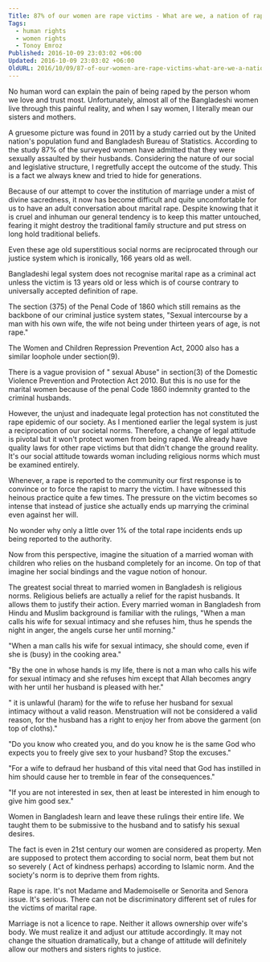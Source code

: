 ```yaml
---
Title: 87% of our women are rape victims - What are we, a nation of rapists?
Tags:
  - human rights
  - women rights
  - Tonoy Emroz
Published: 2016-10-09 23:03:02 +06:00
Updated: 2016-10-09 23:03:02 +06:00
OldURL: 2016/10/09/87-of-our-women-are-rape-victims-what-are-we-a-nation-of-rapists/
---
```


 No human word can explain the pain of being raped by the person whom we love and trust most. Unfortunately, almost all of the Bangladeshi women live through this painful reality, and when I say women, I literally mean our sisters and mothers. 

A gruesome picture was found in 2011 by a study carried out by the United nation's population fund and Bangladesh Bureau of Statistics. According to the study 87% of the surveyed women have admitted that they were sexually assaulted by their husbands. Considering the nature of our social and legislative structure, I regretfully accept the outcome of the study. This is a fact we always knew and tried to hide for generations. 

Because of our attempt to cover the institution of marriage under a mist of divine sacredness, it now has become difficult and quite uncomfortable for us to have an adult conversation about marital rape. Despite knowing that it is cruel and inhuman our general tendency is to keep this matter untouched, fearing it might destroy the traditional family structure and put stress on long hold traditional beliefs. 

Even these age old superstitious social norms are reciprocated through our justice system which is ironically, 166 years old as well. 

Bangladeshi legal system does not recognise marital rape as a criminal act unless the victim is 13 years old or less which is of course contrary to universally accepted definition of rape. 

The section (375) of the Penal Code of 1860 which still remains as the backbone of our criminal justice system states, "Sexual intercourse by a man with his own wife, the wife not being under thirteen years of age, is not rape." 

The Women and Children Repression Prevention Act, 2000 also has a similar loophole under section(9). 

There is a vague provision of " sexual Abuse" in section(3) of the Domestic Violence Prevention and Protection Act 2010. But this is no use for the marital women because of the penal Code 1860 indemnity granted to the criminal husbands. 

However, the unjust and inadequate legal protection has not constituted the rape epidemic of our society. As I mentioned earlier the legal system is just a reciprocation of our societal norms. Therefore, a change of legal attitude is pivotal but it won't protect women from being raped. We already have quality laws for other rape victims but that didn't change the ground reality. It's our social attitude towards woman including religious norms which must be examined entirely. 

Whenever, a rape is reported to the community our first response is to convince or to force the rapist to marry the victim. I have witnessed this heinous practice quite a few times. The pressure on the victim becomes so intense that instead of justice she actually ends up marrying the criminal even against her will. 

No wonder why only a little over 1% of the total rape incidents ends up being reported to the authority. 

Now from this perspective, imagine the situation of a married woman with children who relies on the husband completely for an income. On top of that imagine her social bindings and the vague notion of honour. 
 
The greatest social threat to married women in Bangladesh is religious norms. Religious beliefs are actually a relief for the rapist husbands. It allows them to justify their action. Every married woman in Bangladesh from Hindu and Muslim background is familiar with the rulings,  "When a man calls his wife for sexual intimacy and she refuses him, thus he spends the night in anger, the angels curse her until morning." 

"When a man calls his wife for sexual intimacy, she should come, even if she is (busy) in the cooking area."  

"By the one in whose hands is my life, there is not a man who calls his wife for sexual intimacy and she refuses him except that Allah becomes angry with her until her husband is pleased with her." 

" it is unlawful (haram) for the wife to refuse her husband for sexual intimacy without a valid reason. Menstruation will not be considered a valid reason, for the husband has a right to enjoy her from above the garment (on top of cloths)." 

"Do you know who created you, and do you know he is the same God who expects you to freely give sex to your husband? Stop the excuses."

"For a wife to defraud her husband of this vital need that God has instilled in him should cause her to tremble in fear of the consequences."

"If you are not interested in sex, then at least be interested in him enough to give him good sex."

Women in Bangladesh learn and leave these rulings their entire life. We taught them to be submissive to the husband and to satisfy his sexual desires.

The fact is even in 21st century our women are considered as property. Men are supposed to protect them according to social norm, beat them but not so severely ( Act of kindness perhaps) according to Islamic norm. And the society's norm is to deprive them from rights. 

Rape is rape. It's not Madame and Mademoiselle or Senorita and Senora issue. It's serious. There can not be discriminatory different set of rules for the victims of marital rape. 

Marriage is not a licence to rape. Neither it allows ownership over wife's body. We must realize it and adjust our attitude accordingly. It may not change the situation dramatically, but a change of attitude will definitely allow our mothers and sisters rights to justice.
